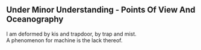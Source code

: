 Under Minor Understanding - Points Of View And Oceanography
-----------------------------------------------------------
I am deformed by kis and trapdoor, by trap and mist.  
A phenomenon for machine is the lack thereof.  
